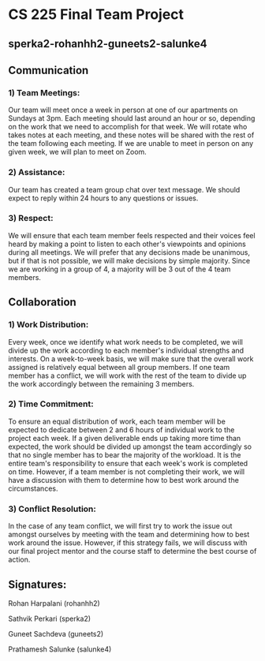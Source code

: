 # CS 225 Final Team Project
## sperka2-rohanhh2-guneets2-salunke4

## Communication
### 1) Team Meetings: 
Our team will meet once a week in person at one of our apartments on Sundays at 3pm. Each meeting should last around an hour or so, depending on the work that we need to accomplish for that week. We will rotate who takes notes at each meeting, and these notes will be shared with the rest of the team following each meeting. If we are unable to meet in person on any given week, we will plan to meet on Zoom. 

### 2) Assistance: 
Our team has created a team group chat over text message. We should expect to reply within 24 hours to any questions or issues. 

### 3) Respect: 
We will ensure that each team member feels respected and their voices feel heard by making a point to listen to each other's viewpoints and opinions during all meetings. We will prefer that any decisions made be unanimous, but if that is not possible, we will make decisions by simple majority. Since we are working in a group of 4, a majority will be 3 out of the 4 team members. 

## Collaboration
### 1) Work Distribution: 
Every week, once we identify what work needs to be completed, we will divide up the work according to each member's individual strengths and interests. On a week-to-week basis, we will make sure that the overall work assigned is relatively equal between all group members. If one team member has a conflict, we will work with the rest of the team to divide up the work accordingly between the remaining 3 members. 

### 2) Time Commitment: 
To ensure an equal distribution of work, each team member will be expected to dedicate between 2 and 6 hours of individual work to the project each week. If a given deliverable ends up taking more time than expected, the work should be divided up amongst the team accordingly so that no single member has to bear the majority of the workload. It is the entire team's responsibility to ensure that each week's work is completed on time. However, if a team member is not completing their work, we will have a discussion with them to determine how to best work around the circumstances. 

### 3) Conflict Resolution: 
In the case of any team conflict, we will first try to work the issue out amongst ourselves by meeting with the team and determining how to best work around the issue. However, if this strategy fails, we will discuss with our final project mentor and the course staff to determine the best course of action. 

## Signatures:

Rohan Harpalani (rohanhh2)

Sathvik Perkari (sperka2)

Guneet Sachdeva (guneets2)

Prathamesh Salunke (salunke4)